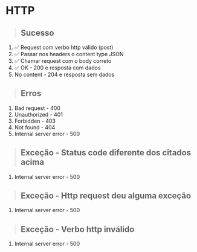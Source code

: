 # HTTP

> ## Sucesso
1. ✅ Request com verbo http válido (post)
2. ✅ Passar nos headers o content type JSON
3. ✅ Chamar request com o body correto
4. ✅ OK - 200 e resposta com dados
5. No content - 204 e resposta sem dados

> ## Erros
1. Bad request - 400
2. Unauthorized - 401
3. Forbidden - 403
4. Not found - 404
5. Internal server error - 500


> ## Exceção - Status code diferente dos citados acima
1. Internal server error - 500

> ## Exceção - Http request deu alguma exceção
1. Internal server error - 500

> ## Exceção - Verbo http inválido
1. Internal server error - 500
